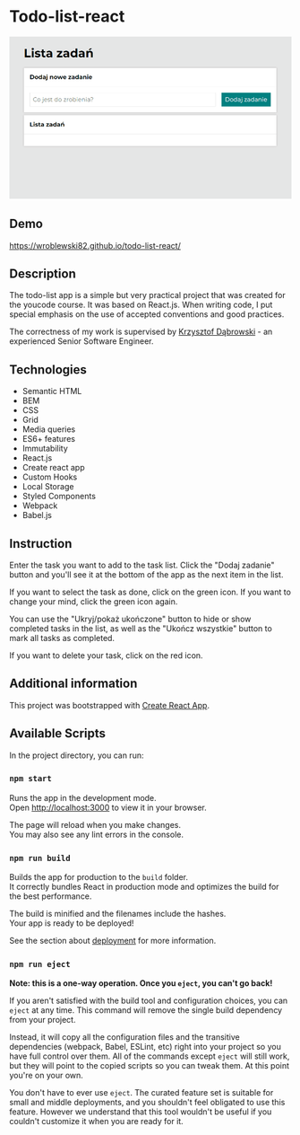 # Todo-list-react

![Animated page image](todo-list.gif)

## Demo

https://wroblewski82.github.io/todo-list-react/

## Description

The todo-list app is a simple but very practical project that was created for the youcode course. It was based on React.js. When writing code, I put special emphasis on the use of accepted conventions and good practices.

The correctness of my work is supervised by [Krzysztof Dąbrowski](https://www.linkedin.com/in/dabrowskisoftware) - an experienced Senior Software Engineer.

## Technologies

- Semantic HTML
- BEM
- CSS
- Grid
- Media queries
- ES6+ features
- Immutability
- React.js
- Create react app
- Custom Hooks
- Local Storage
- Styled Components
- Webpack
- Babel.js

## Instruction

Enter the task you want to add to the task list. Click the "Dodaj zadanie" button and you'll see it at the bottom of the app as the next item in the list.

If you want to select the task as done, click on the green icon. If you want to change your mind, click the green icon again.

You can use the "Ukryj/pokaż ukończone" button to hide or show completed tasks in the list, as well as the "Ukończ wszystkie" button to mark all tasks as completed.

If you want to delete your task, click on the red icon.

## Additional information

This project was bootstrapped with [Create React App](https://github.com/facebook/create-react-app).

## Available Scripts

In the project directory, you can run:

### `npm start`

Runs the app in the development mode.\
Open [http://localhost:3000](http://localhost:3000) to view it in your browser.

The page will reload when you make changes.\
You may also see any lint errors in the console.

### `npm run build`

Builds the app for production to the `build` folder.\
It correctly bundles React in production mode and optimizes the build for the best performance.

The build is minified and the filenames include the hashes.\
Your app is ready to be deployed!

See the section about [deployment](https://facebook.github.io/create-react-app/docs/deployment) for more information.

### `npm run eject`

**Note: this is a one-way operation. Once you `eject`, you can't go back!**

If you aren't satisfied with the build tool and configuration choices, you can `eject` at any time. This command will remove the single build dependency from your project.

Instead, it will copy all the configuration files and the transitive dependencies (webpack, Babel, ESLint, etc) right into your project so you have full control over them. All of the commands except `eject` will still work, but they will point to the copied scripts so you can tweak them. At this point you're on your own.

You don't have to ever use `eject`. The curated feature set is suitable for small and middle deployments, and you shouldn't feel obligated to use this feature. However we understand that this tool wouldn't be useful if you couldn't customize it when you are ready for it.
